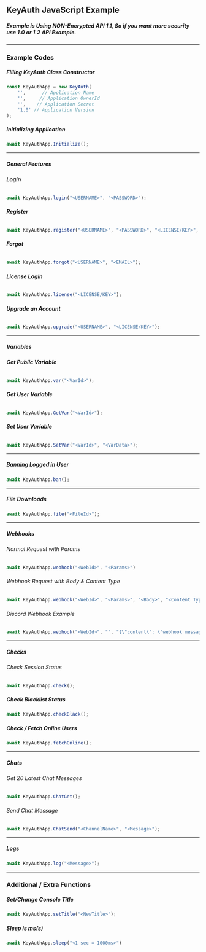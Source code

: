 ## KeyAuth JavaScript Example

##### Example is Using NON-Encrypted API 1.1, So if you want more security use 1.0 or 1.2 API Example.


-----------
### **Example Codes**



##### **Filling KeyAuth Class Constructor**
```js
const KeyAuthApp = new KeyAuth(
    '',      // Application Name
    '',     // Application OwnerId
    '',    // Application Secret
    '1.0' // Application Version
);
```

##### **Initializing Application**
```js
await KeyAuthApp.Initialize();
```
---

##### **General Features**
###### **Login**
```js
await KeyAuthApp.login("<USERNAME>", "<PASSWORD>");
```

###### **Register**
```js
await KeyAuthApp.register("<USERNAME>", "<PASSWORD>", "<LICENSE/KEY>", "<OPTIONAL EMAIL>")
```

###### **Forgot**
```js
await KeyAuthApp.forgot("<USERNAME>", "<EMAIL>");
```

###### **License Login**
```js
await KeyAuthApp.license("<LICENSE/KEY>");
```

###### **Upgrade an Account**
```js
await KeyAuthApp.upgrade("<USERNAME>", "<LICENSE/KEY>");
```
---

##### **Variables**
###### **Get Public Variable**
```js
await KeyAuthApp.var("<VarId>");
```

###### **Get User Variable**
```js
await KeyAuthApp.GetVar("<VarId>");
```

###### **Set User Variable**
```js
await KeyAuthApp.SetVar("<VarId>", "<VarData>");
```
---
##### **Banning Logged in User**
```js
await KeyAuthApp.ban();
```
---

##### **File Downloads**
```js
await KeyAuthApp.file("<FileId>");
```
---
##### **Webhooks**

###### Normal Request with Params
```js
await KeyAuthApp.webhook("<WebId>", "<Params>")
```

###### Webhook Request with Body & Content Type
```js
await KeyAuthApp.webhook("<WebId>", "<Params>", "<Body>", "<Content Type>");
```

###### Discord Webhook Example
```js
await KeyAuthApp.webhook("<WebId>", "", "{\"content\": \"webhook message here\",\"embeds\": null}", "application/json");
```
---
##### **Checks**
###### Check Session Status
```js
await KeyAuthApp.check();
```

##### **Check Blacklist Status**
```js
await KeyAuthApp.checkBlack();
```

##### **Check / Fetch Online Users**
```js
await KeyAuthApp.fetchOnline();
```
---


##### **Chats**
###### Get 20 Latest Chat Messages

```js
await KeyAuthApp.ChatGet();
```

###### Send Chat Message
```js
await KeyAuthApp.ChatSend("<ChannelName>", "<Message>");
```
---

##### **Logs**
```js
await KeyAuthApp.log("<Message>");
```
---

### **Additional / Extra Functions**

##### **Set/Change Console Title**
```js
await KeyAuthApp.setTitle("<NewTitle>");
```

##### **Sleep is ms(s)**
```js
await KeyAuthApp.sleep("<1 sec = 1000ms>")
```